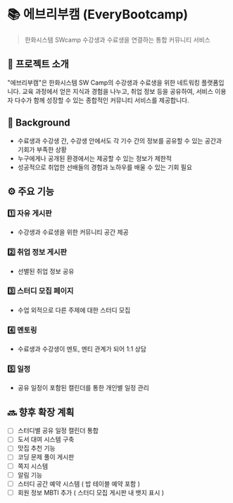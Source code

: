 # 📚 에브리부캠 (EveryBootcamp)

> 한화시스템 SWcamp 수강생과 수료생을 연결하는 통합 커뮤니티 서비스

## 🎯 프로젝트 소개 
"에브리부캠"은 한화시스템 SW Camp의 수강생과 수료생을 위한 네트워킹 플랫폼입니다. 교육 과정에서 얻은 지식과 경험을 나누고, 취업 정보 등을 공유하여, 서비스 이용자 다수가 함께 성장할 수 있는 종합적인 커뮤니티 서비스를 제공합니다.

## 📌 Background
* 수료생과 수강생 간, 수강생 안에서도 각 기수 간의 정보를 공유할 수 있는 공간과 기회가 부족한 상황
* 누구에게나 공개된 환경에서는 제공할 수 있는 정보가 제한적
* 성공적으로 취업한 선배들의 경험과 노하우를 배울 수 있는 기회 필요

## ⚙️ 주요 기능

### 1️⃣ 자유 게시판
* 수강생과 수료생을 위한 커뮤니티 공간 제공

### 2️⃣ 취업 정보 게시판
* 선별된 취업 정보 공유

### 3️⃣ 스터디 모집 페이지
* 수업 외적으로 다른 주제에 대한 스터디 모집

### 4️⃣ 멘토링
* 수료생과 수강생이 멘토, 멘티 관계가 되어 1:1 상담

### 5️⃣ 일정
* 공유 일정이 포함된 캘린더를 통한 개인별 일정 관리

## 🔜 향후 확장 계획

- [ ] 스터디별 공유 일정 캘린더 통합
- [ ] 도서 대여 시스템 구축  
- [ ] 맛집 추천 기능
- [ ] 코딩 문제 풀이 게시판
- [ ] 쪽지 시스템
- [ ] 알림 기능
- [ ] 스터디 공간 예약 시스템 ( 밥 테이블 예약 포함 )
- [ ] 회원 정보 MBTI 추가 ( 스터디 모집 게시판 내 뱃지 표시 )
